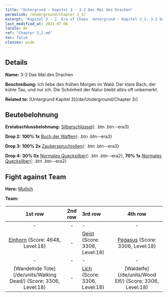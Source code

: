 ```yaml
---
title: "Untergrund - Kapitel 3 - 3-2 Das Mal des Drachen"
permalink: /Underground/Chapter 3_2/
excerpt: "Kapitel 3 - 2. Era of Chaos  Untergrund - Kapitel 3_2. 3-2 Das Mal des Drachen"
last_modified_at: 2021-07-06
locale: de
ref: "Chapter 3_2.md"
toc: false
classes: wide
---
```


## Details

 **Name:** 3-2 Das Mal des Drachen

 **Beschreibung:** Ich liebe den frühen Morgen im Wald. Der klare Bach, der kühle Tau, und nur ich. Die Schönheit der Natur bleibt allzu oft unbemerkt.

 **Related to:** [Untergrund Kapitel 3](/de/Underground/Chapter 3/)

## Beutebelohnung

 **Erstabschlussbelohnung:** [Silberschlüssel](/ItemsDE/con_693/){: .btn .btn--era3}

 **Drop 2:** **100% 1x** [Buch der Waffen](/ItemsDE/mat_18/){: .btn .btn--era3}

 **Drop 3:** **100% 2x** [Zauberspruchrollen](/ItemsDE/con_694/){: .btn .btn--era3}

 **Drop 4:** **30% 0x** [Normales Quecksilber](/ItemsDE/mat_8/){: .btn .btn--era2}, **70% 1x** [Normales Quecksilber](/ItemsDE/mat_8/){: .btn .btn--era2}


## Fight against Team
 **Hero:** [Mullich](/de/heroes/Mullich/)

 **Team:**


  | 1st row | 2nd row | 3rd row | 4th row |
  |:----:|:----:|:----|:----:|
  | - | - | - | - |
  | [Einhorn](/de/units/Unicorn/) (Score: 4648, Level:18)  | - | [Geist](/de/units/Wight/) (Score: 3306, Level:18)  | [Pegasus](/de/units/Pegasus/) (Score: 3306, Level:18)  |
  | - | - | - | - |
  | [Wandelnde Tote](/de/units/Walking Dead/) (Score: 3306, Level:18)  | - | [Lich](/de/units/Lich/) (Score: 3306, Level:18)  | [Waldelfe](/de/units/Wood Elf/) (Score: 3306, Level:18)  |


